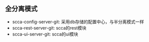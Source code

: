 ## 全分离模式

- scca-config-server-git: 采用db存储的配置中心，与半分离模式一样
- scca-rest-server-git: scca的rest模块
- scca-ui-server-git: scca的ui模块

